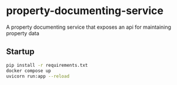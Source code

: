 # property-documenting-service

A property documenting service that exposes an api for maintaining property data

## Startup

```bash
pip install -r requirements.txt
docker compose up
uvicorn run:app --reload
```